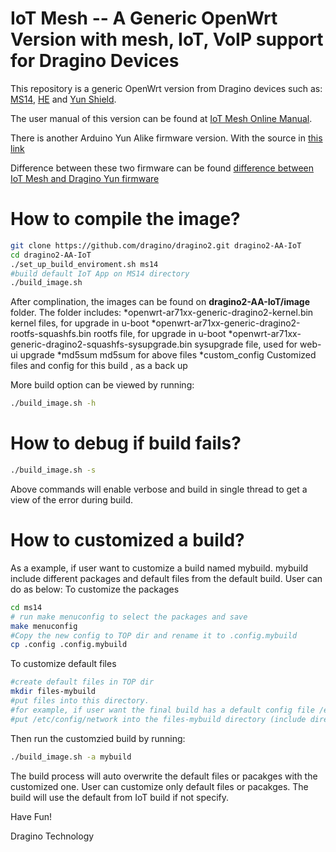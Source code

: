 IoT Mesh -- A Generic OpenWrt Version with mesh, IoT, VoIP support for Dragino Devices
===============
This repository is a generic OpenWrt version from Dragino devices such as:
[MS14](http://www.dragino.com/products/mother-board.html), [HE](http://www.dragino.com/products/linux-module/item/87-he.html) and [Yun Shield](http://www.dragino.com/products/yunshield.html).

The user manual of this version can be found at [IoT Mesh Online Manual](http://wiki.dragino.com/index.php?title=IoT_Mesh_Firmware_User_Manual).

There is another Arduino Yun Alike firmware version. With the source in [this link](https://github.com/dragino/openwrt-yun)

Difference between these two firmware can be found [difference between IoT Mesh and Dragino Yun firmware](http://wiki.dragino.com/index.php?title=Firmware_and_Source_Code)

How to compile the image?
===============
``` bash
git clone https://github.com/dragino/dragino2.git dragino2-AA-IoT
cd dragino2-AA-IoT
./set_up_build_enviroment.sh ms14
#build default IoT App on MS14 directory
./build_image.sh   
```

After complination, the images can be found on **dragino2-AA-IoT/image** folder. The folder includes:
*openwrt-ar71xx-generic-dragino2-kernel.bin  kernel files, for upgrade in u-boot
*openwrt-ar71xx-generic-dragino2-rootfs-squashfs.bin    rootfs file, for upgrade in u-boot
*openwrt-ar71xx-generic-dragino2-squashfs-sysupgrade.bin   sysupgrade file, used for web-ui upgrade
*md5sum  md5sum for above files
*custom_config Customized files and config for this build , as a back up

More build option can be viewed by running:
``` bash
./build_image.sh -h
```

How to debug if build fails?
===============
``` bash
./build_image.sh -s
```
Above commands will enable verbose and build in single thread to get a view of the error during build. 


How to customized a build?
===============
As a example, if user want to customize a build named mybuild. mybuild include different packages and default files from the default build. User can do as below:
To customize the packages 
``` bash
cd ms14
# run make menuconfig to select the packages and save
make menuconfig
#Copy the new config to TOP dir and rename it to .config.mybuild
cp .config .config.mybuild
```
To customize default files
``` bash
#create default files in TOP dir
mkdir files-mybuild
#put files into this directory. 
#for example, if user want the final build has a default config file /etc/config/network. user can 
#put /etc/config/network into the files-mybuild directory (include directory /etc and /etc/config)
```

Then run the customzied build by running:
``` bash
./build_image.sh -a mybuild
```
The build process will auto overwrite the default files or pacakges with the customized one. User can customize only default files or pacakges. The build will use the default from IoT build if not specify. 

Have Fun!

Dragino Technology

